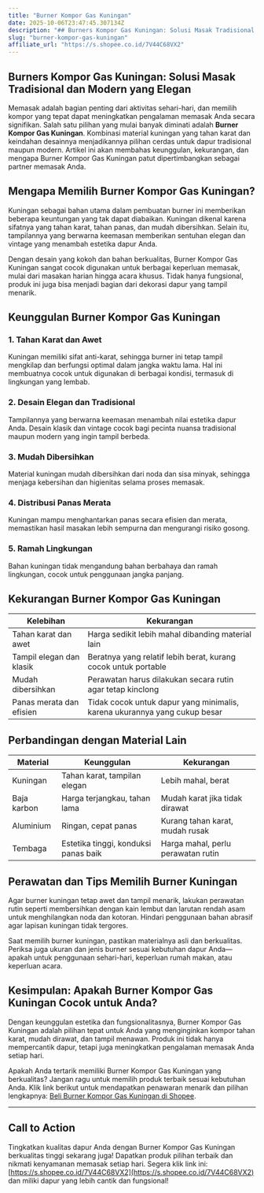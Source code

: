 ```yaml
---
title: "Burner Kompor Gas Kuningan"
date: 2025-10-06T23:47:45.307134Z
description: "## Burners Kompor Gas Kuningan: Solusi Masak Tradisional dan Modern yang Elegan..."
slug: "burner-kompor-gas-kuningan"
affiliate_url: "https://s.shopee.co.id/7V44C68VX2"
---
```

## Burners Kompor Gas Kuningan: Solusi Masak Tradisional dan Modern yang Elegan

Memasak adalah bagian penting dari aktivitas sehari-hari, dan memilih kompor yang tepat dapat meningkatkan pengalaman memasak Anda secara signifikan. Salah satu pilihan yang mulai banyak diminati adalah **Burner Kompor Gas Kuningan**. Kombinasi material kuningan yang tahan karat dan keindahan desainnya menjadikannya pilihan cerdas untuk dapur tradisional maupun modern. Artikel ini akan membahas keunggulan, kekurangan, dan mengapa Burner Kompor Gas Kuningan patut dipertimbangkan sebagai partner memasak Anda.

## Mengapa Memilih Burner Kompor Gas Kuningan?

Kuningan sebagai bahan utama dalam pembuatan burner ini memberikan beberapa keuntungan yang tak dapat diabaikan. Kuningan dikenal karena sifatnya yang tahan karat, tahan panas, dan mudah dibersihkan. Selain itu, tampilannya yang berwarna keemasan memberikan sentuhan elegan dan vintage yang menambah estetika dapur Anda.

Dengan desain yang kokoh dan bahan berkualitas, Burner Kompor Gas Kuningan sangat cocok digunakan untuk berbagai keperluan memasak, mulai dari masakan harian hingga acara khusus. Tidak hanya fungsional, produk ini juga bisa menjadi bagian dari dekorasi dapur yang tampil menarik.

## Keunggulan Burner Kompor Gas Kuningan

### 1. Tahan Karat dan Awet
Kuningan memiliki sifat anti-karat, sehingga burner ini tetap tampil mengkilap dan berfungsi optimal dalam jangka waktu lama. Hal ini membuatnya cocok untuk digunakan di berbagai kondisi, termasuk di lingkungan yang lembab.

### 2. Desain Elegan dan Tradisional
Tampilannya yang berwarna keemasan menambah nilai estetika dapur Anda. Desain klasik dan vintage cocok bagi pecinta nuansa tradisional maupun modern yang ingin tampil berbeda.

### 3. Mudah Dibersihkan
Material kuningan mudah dibersihkan dari noda dan sisa minyak, sehingga menjaga kebersihan dan higienitas selama proses memasak.

### 4. Distribusi Panas Merata
Kuningan mampu menghantarkan panas secara efisien dan merata, memastikan hasil masakan lebih sempurna dan mengurangi risiko gosong.

### 5. Ramah Lingkungan
Bahan kuningan tidak mengandung bahan berbahaya dan ramah lingkungan, cocok untuk penggunaan jangka panjang.

## Kekurangan Burner Kompor Gas Kuningan

| Kelebihan | Kekurangan |
|------------|------------|
| Tahan karat dan awet | Harga sedikit lebih mahal dibanding material lain |
| Tampil elegan dan klasik | Beratnya yang relatif lebih berat, kurang cocok untuk portable |
| Mudah dibersihkan | Perawatan harus dilakukan secara rutin agar tetap kinclong |
| Panas merata dan efisien | Tidak cocok untuk dapur yang minimalis, karena ukurannya yang cukup besar |

## Perbandingan dengan Material Lain

| Material             | Keunggulan                        | Kekurangan                          |
|----------------------|----------------------------------|------------------------------------|
| Kuningan            | Tahan karat, tampilan elegan     | Lebih mahal, berat               |
| Baja karbon         | Harga terjangkau, tahan lama     | Mudah karat jika tidak dirawat   |
| Aluminium           | Ringan, cepat panas             | Kurang tahan karat, mudah rusak |
| Tembaga             | Estetika tinggi, konduksi panas baik | Harga mahal, perlu perawatan rutin |

## Perawatan dan Tips Memilih Burner Kuningan

Agar burner kuningan tetap awet dan tampil menarik, lakukan perawatan rutin seperti membersihkan dengan kain lembut dan larutan rendah asam untuk menghilangkan noda dan kotoran. Hindari penggunaan bahan abrasif agar lapisan kuningan tidak tergores.

Saat memilih burner kuningan, pastikan materialnya asli dan berkualitas. Periksa juga ukuran dan jenis burner sesuai kebutuhan dapur Anda—apakah untuk penggunaan sehari-hari, keperluan rumah makan, atau keperluan acara.

## Kesimpulan: Apakah Burner Kompor Gas Kuningan Cocok untuk Anda?

Dengan keunggulan estetika dan fungsionalitasnya, Burner Kompor Gas Kuningan adalah pilihan tepat untuk Anda yang menginginkan kompor tahan karat, mudah dirawat, dan tampil menawan. Produk ini tidak hanya mempercantik dapur, tetapi juga meningkatkan pengalaman memasak Anda setiap hari.

Apakah Anda tertarik memiliki Burner Kompor Gas Kuningan yang berkualitas? Jangan ragu untuk memilih produk terbaik sesuai kebutuhan Anda. Klik link berikut untuk mendapatkan penawaran menarik dan pilihan lengkapnya: [Beli Burner Kompor Gas Kuningan di Shopee](https://s.shopee.co.id/7V44C68VX2).

---

## Call to Action

Tingkatkan kualitas dapur Anda dengan Burner Kompor Gas Kuningan berkualitas tinggi sekarang juga! Dapatkan produk pilihan terbaik dan nikmati kenyamanan memasak setiap hari. Segera klik link ini: [https://s.shopee.co.id/7V44C68VX2](https://s.shopee.co.id/7V44C68VX2) dan miliki dapur yang lebih cantik dan fungsional!